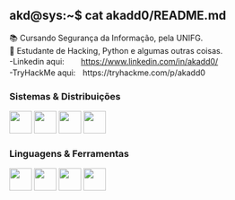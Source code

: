 ## akd@sys:~$ cat akadd0/README.md
:books: Cursando Segurança da Informação, pela UNIFG. <br>
:minidisc: Estudante de Hacking, Python e algumas outras coisas. <br>
-Linkedin aqui:ㅤㅤ  https://www.linkedin.com/in/akadd0/ <br>
-TryHackMe aqui:ㅤhttps://tryhackme.com/p/akadd0 <br>

### Sistemas & Distribuições
<div>
  <img src="https://cdn.jsdelivr.net/gh/devicons/devicon/icons/linux/linux-original.svg" width="40" height="40"/>
  <img src="https://cdn.jsdelivr.net/gh/devicons/devicon/icons/android/android-plain.svg" width="40" height="40"/>
  <img src="https://cdn.jsdelivr.net/gh/devicons/devicon/icons/windows8/windows8-original.svg" width="40" height="40"/>
  <img src="https://cdn.jsdelivr.net/gh/devicons/devicon/icons/debian/debian-plain.svg" width="40" height="40"/>
  </div>

### Linguagens & Ferramentas
<div>
  <img src="https://cdn.jsdelivr.net/gh/devicons/devicon/icons/python/python-original-wordmark.svg" width="40" height="40"/>
  <img src="https://cdn.jsdelivr.net/gh/devicons/devicon/icons/git/git-original.svg" width="40" height="40"/>
  <img src="https://cdn.jsdelivr.net/gh/devicons/devicon/icons/vscode/vscode-original-wordmark.svg" width="40" height="40"/>
  <img src="https://cdn.jsdelivr.net/gh/devicons/devicon/icons/bash/bash-plain.svg" width="40" height="40"/>
  </div>
